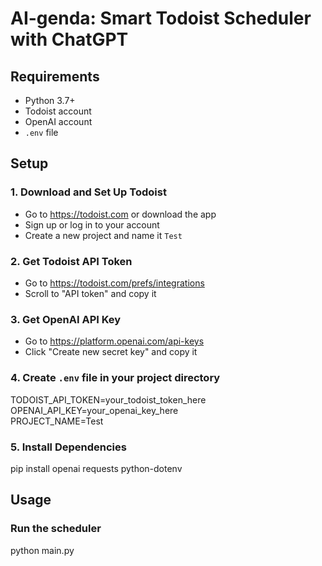 # AI-genda: Smart Todoist Scheduler with ChatGPT

## Requirements  
- Python 3.7+  
- Todoist account  
- OpenAI account  
- `.env` file  

## Setup

### 1. Download and Set Up Todoist  
- Go to https://todoist.com or download the app  
- Sign up or log in to your account  
- Create a new project and name it `Test`  

### 2. Get Todoist API Token  
- Go to https://todoist.com/prefs/integrations  
- Scroll to "API token" and copy it  

### 3. Get OpenAI API Key  
- Go to https://platform.openai.com/api-keys  
- Click "Create new secret key" and copy it  

### 4. Create `.env` file in your project directory  
TODOIST_API_TOKEN=your_todoist_token_here  
OPENAI_API_KEY=your_openai_key_here  
PROJECT_NAME=Test  

### 5. Install Dependencies  
pip install openai requests python-dotenv

## Usage

### Run the scheduler  
python main.py
